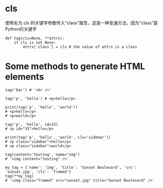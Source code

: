 # cls
使用名为 cls 的关键字参数传入“class”属性，这是一种变通方法，因为“class”是Python的关键字

```
def tag(cls=None, **attrs):
    if cls is not None:
        attrs['class'] = cls # the value of attrs is a class
```

# Some methods to generate HTML elements
```
tag('bar') # '<br />'

tag('p', 'hello') # <p>hello</p>

print(tag('p', 'hello', 'world')) 
# <p>hello</p>
# <p>world</p>

tag('p', 'hello', id=33)
# <p id="33">hello</p>

print(tag('p', 'hello', 'world', cls='sidebar'))
# <p class="sidebar">hello</p>
# <p class="sidebar">world</p>

tag(content='testing', name="img")
# '<img content="testing" />'

my_tag = {'name': 'img', 'title': 'Sunset Boulevard', 'src': 'sunset.jpg', 'cls': 'framed'}
tag(**my_tag)
# '<img class="framed" src="sunset.jpg" title="Sunset Boulevard" />'
```

